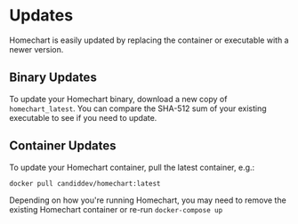 # Updates

Homechart is easily updated by replacing the container or executable with a newer version.

## Binary Updates

To update your Homechart binary, download a new copy of `homechart_latest`.  You can compare the SHA-512 sum of your existing executable to see if you need to update.

## Container Updates

To update your Homechart container, pull the latest container, e.g.:

`docker pull candiddev/homechart:latest`

Depending on how you're running Homechart, you may need to remove the existing Homechart container or re-run `docker-compose up`


